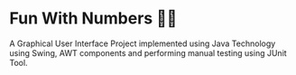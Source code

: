 # Fun With Numbers 🔢🧒

A Graphical User Interface Project implemented using Java Technology using Swing, AWT components and performing manual testing using JUnit Tool.
